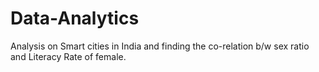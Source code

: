 # Data-Analytics
Analysis on Smart cities in India and finding the co-relation b/w sex ratio and Literacy Rate of female. 

